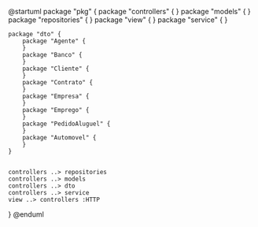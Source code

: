 @startuml
package "pkg" {
    package "controllers" {
    }
    package "models" {
    }
    package "repositories" {
    }
    package "view" {
    }
    package "service" {
    }

    
    package "dto" {
        package "Agente" {
        }
        package "Banco" {
        }
        package "Cliente" {
        }
        package "Contrato" {
        }
        package "Empresa" {
        }
        package "Emprego" {
        }
        package "PedidoAluguel" {
        }
        package "Automovel" {
        }
    }
    

    controllers ..> repositories
    controllers ..> models
    controllers ..> dto
    controllers ..> service
    view ..> controllers :HTTP
    
}
@enduml